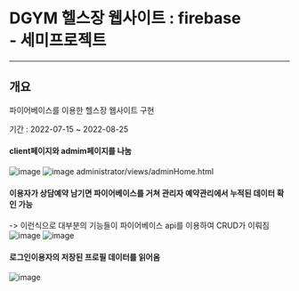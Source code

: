 # DGYM 헬스장 웹사이트 : firebase <br/> - 세미프로젝트
-----------
## 개요
파이어베이스를 이용한 헬스장 웹사이트 구현

기간 : 2022-07-15 ~ 2022-08-25


#### client페이지와 admim페이지를 나눔
![image](https://user-images.githubusercontent.com/98031858/187029315-39f23f1b-ab79-4eec-9b00-04564a139a02.png)
![image](https://user-images.githubusercontent.com/98031858/187030034-066d7577-c68d-46bf-a9c7-c4cdc3abd40c.png)
administrator/views/adminHome.html


#### 이용자가 상담예약 남기면 파이어베이스를 거쳐 관리자 예약관리에서 누적된 데이터 확인 가능
-> 이런식으로 대부분의 기능들이 파이어베이스 api를 이용하여 CRUD가 이뤄짐
![image](https://user-images.githubusercontent.com/98031858/187030622-1dd92a30-6aef-4719-8c1d-52600243805f.png)
![image](https://user-images.githubusercontent.com/98031858/187030162-4ee06439-b4fe-47f3-91c2-15ef3db05509.png)


#### 로그인이용자의 저장된 프로필 데이터를 읽어옴
![image](https://user-images.githubusercontent.com/98031858/187030689-1e81980a-0809-42d4-a577-d390f7898482.png)
